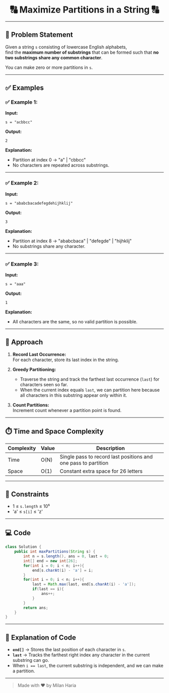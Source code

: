 <h1 align="center">🔠 Maximize Partitions in a String 🔠</h1>

---

## 📝 Problem Statement
Given a string `s` consisting of lowercase English alphabets,  
find the **maximum number of substrings** that can be formed such that **no two substrings share any common character**.  

You can make zero or more partitions in `s`.

---

## ✅ Examples

### ✅ Example 1:

**Input:**  
```
s = "acbbcc"  
```

**Output:**  
```
2  
```

**Explanation:**  
- Partition at index 0 → "a" | "cbbcc"  
- No characters are repeated across substrings.  

---

### ✅ Example 2:

**Input:**  
```
s = "ababcbacadefegdehijhklij"  
```

**Output:**  
```
3  
```

**Explanation:**  
- Partition at index 8 → "ababcbaca" | "defegde" | "hijhklij"  
- No substrings share any character.  

---

### ✅ Example 3:

**Input:**  
```
s = "aaa"  
```

**Output:**  
```
1  
```

**Explanation:**  
- All characters are the same, so no valid partition is possible.  

---

## 🧠 Approach
1. **Record Last Occurrence:**  
   For each character, store its last index in the string.  

2. **Greedy Partitioning:**  
   - Traverse the string and track the farthest last occurrence (`last`) for characters seen so far.  
   - When the current index equals `last`, we can partition here because all characters in this substring appear only within it.

3. **Count Partitions:**  
   Increment count whenever a partition point is found.

---

## ⏱️ Time and Space Complexity
| Complexity | Value  | Description |
|------------|--------|-------------|
| Time       | O(N)   | Single pass to record last positions and one pass to partition |
| Space      | O(1)   | Constant extra space for 26 letters |

---

## 🎯 Constraints
- 1 ≤ `s.length` ≤ 10⁵  
- 'a' ≤ `s[i]` ≤ 'z'  

---

## 💻 Code
```java
class Solution {
    public int maxPartitions(String s) {
        int n = s.length(), ans = 0, last = 0;
        int[] end = new int[26];
        for(int i = 0; i < n; i++){
            end[s.charAt(i) - 'a'] = i;
        }
        for(int i = 0; i < n; i++){
            last = Math.max(last, end[s.charAt(i) - 'a']);
            if(last == i){
                ans++;
            }
        }
        return ans;
    }
}
```

---

## 📝 Explanation of Code

- **`end[]`** → Stores the last position of each character in `s`.
- **`last`** → Tracks the farthest right index any character in the current substring can go.
- When `i == last`, the current substring is independent, and we can make a partition.

---

> Made with ❤️ by Milan Haria
